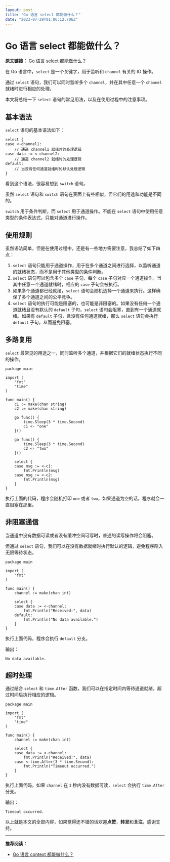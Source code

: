 ```yaml
---
layout: post
title: "Go 语言 select 都能做什么？"
date: "2023-07-29T01:06:12.706Z"
---
```

Go 语言 select 都能做什么？
===================

**原文链接：** [Go 语言 select 都能做什么？](https://mp.weixin.qq.com/s/YyyMzYxMi8I4HEaxzy4c7g)

在 Go 语言中，`select` 是一个关键字，用于监听和 `channel` 有关的 IO 操作。

通过 `select` 语句，我们可以同时监听多个 `channel`，并在其中任意一个 `channel` 就绪时进行相应的处理。

本文将总结一下 `select` 语句的常见用法，以及在使用过程中的注意事项。

基本语法
----

`select` 语句的基本语法如下：

    select {
    case <-channel1:
        // 通道 channel1 就绪时的处理逻辑
    case data := <-channel2:
        // 通道 channel2 就绪时的处理逻辑
    default:
        // 当没有任何通道就绪时的默认处理逻辑
    }
    

看到这个语法，很容易想到 `switch` 语句。

虽然 `select` 语句和 `switch` 语句在表面上有些相似，但它们的用途和功能是不同的。

`switch` 用于条件判断，而 `select` 用于通道操作。不能在 `select` 语句中使用任意类型的条件表达式，只能对通道进行操作。

使用规则
----

虽然语法简单，但是在使用过程中，还是有一些地方需要注意，我总结了如下四点：

1.  `select` 语句只能用于通道操作，用于在多个通道之间进行选择，以监听通道的就绪状态，而不是用于其他类型的条件判断。
2.  `select` 语句可以包含多个 `case` 子句，每个 `case` 子句对应一个通道操作。当其中任意一个通道就绪时，相应的 `case` 子句会被执行。
3.  如果多个通道都已经就绪，`select` 语句会随机选择一个通道来执行。这样确保了多个通道之间的公平竞争。
4.  `select` 语句的执行可能是阻塞的，也可能是非阻塞的。如果没有任何一个通道就绪且没有默认的 `default` 子句，`select` 语句会阻塞，直到有一个通道就绪。如果有 `default` 子句，且没有任何通道就绪，那么 `select` 语句会执行 `default` 子句，从而避免阻塞。

多路复用
----

`select` 最常见的用途之一，同时监听多个通道，并根据它们的就绪状态执行不同的操作。

    package main
    
    import (
        "fmt"
        "time"
    )
    
    func main() {
        c1 := make(chan string)
        c2 := make(chan string)
    
        go func() {
            time.Sleep(3 * time.Second)
            c1 <- "one"
        }()
    
        go func() {
            time.Sleep(3 * time.Second)
            c2 <- "two"
        }()
    
        select {
        case msg := <-c1:
            fmt.Println(msg)
        case msg := <-c2:
            fmt.Println(msg)
        }
    }
    

执行上面的代码，程序会随机打印 `one` 或者 `two`，如果通道为空的话，程序就会一直阻塞在那里。

非阻塞通信
-----

当通道中没有数据可读或者没有缓冲空间可写时，普通的读写操作将会阻塞。

但通过 `select` 语句，我们可以在没有数据就绪时执行默认的逻辑，避免程序陷入无限等待状态。

    package main
    
    import (
        "fmt"
    )
    
    func main() {
        channel := make(chan int)
    
        select {
        case data := <-channel:
            fmt.Println("Received:", data)
        default:
            fmt.Println("No data available.")
        }
    }
    

执行上面代码，程序会执行 `default` 分支。

输出：

    No data available.
    

超时处理
----

通过结合 `select` 和 `time.After` 函数，我们可以在指定时间内等待通道就绪，超过时间后执行相应的逻辑。

    package main
    
    import (
        "fmt"
        "time"
    )
    
    func main() {
        channel := make(chan int)
    
        select {
        case data := <-channel:
            fmt.Println("Received:", data)
        case <-time.After(3 * time.Second):
            fmt.Println("Timeout occurred.")
        }
    }
    

执行上面代码，如果 `channel` 在 `3` 秒内没有数据可读，`select` 会执行 `time.After` 分支。

输出：

    Timeout occurred.
    

以上就是本文的全部内容，如果觉得还不错的话欢迎**点赞**，**转发**和**关注**，感谢支持。

* * *

**推荐阅读：**

*   [Go 语言 context 都能做什么？](https://mp.weixin.qq.com/s/7IliODEUt3JpEuzL8K_sOg)
